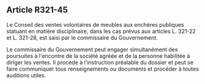 Article R321-45
----
Le Conseil des ventes volontaires de meubles aux enchères publiques statuant en
matière disciplinaire, dans les cas prévus aux articles L. 321-22 et L. 321-28,
est saisi par le commissaire du Gouvernement.

Le commissaire du Gouvernement peut engager simultanément des poursuites à
l'encontre de la société agréée et de la personne habilitée à diriger les
ventes. Il procède à l'instruction préalable du dossier et peut se faire
communiquer tous renseignements ou documents et procéder à toutes auditions
utiles.
